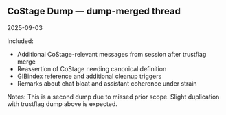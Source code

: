 <!-- status: stub; target: 150+ words -->
<!-- status: stub; target: 150+ words -->
<!-- status: stub; target: 150+ words -->
<!-- status: stub; target: 150+ words -->
<!-- status: stub; target: 150+ words -->
<!-- status: stub; target: 150+ words -->
## CoStage Dump — dump-merged thread
2025-09-03

Included:
- Additional CoStage-relevant messages from session after trustflag merge
- Reassertion of CoStage needing canonical definition
- GIBindex reference and additional cleanup triggers
- Remarks about chat bloat and assistant coherence under strain

Notes:
This is a second dump due to missed prior scope. Slight duplication with trustflag dump above is expected.







